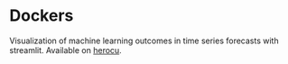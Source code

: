 # Dockers
Visualization of machine learning outcomes in time series forecasts with streamlit.
Available on [herocu](https://aqueous-tundra-72336.herokuapp.com).

